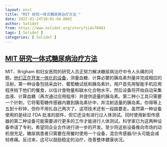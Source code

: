 ```yaml
---
layout: post
title: "MIT 研究一体式糖尿病治疗方法 "
date: 2022-01-24T10:01:04.000Z
author: Solidot
from: https://www.solidot.org/story?sid=70483
tags: [ Solidot ]
categories: [ Solidot ]
---
```

<!--1643018464000-->
[MIT 研究一体式糖尿病治疗方法](https://www.solidot.org/story?sid=70483)
------

<div>
MIT、Brigham 和妇女医院的研究人员正努力解决糖尿病治疗中令人头痛的问题。<a href="https://news.mit.edu/2022/all-one-diabetes-insulin-0120" target="_blank">他们正在开发一体化的设备</a>，测量血糖、计算必要的胰岛素剂量并完成相应的注射。第一种设备包括采血针、葡萄糖试纸和胰岛素针。用户首先用智能手机应用程序拍下他们的餐食，以估计食物量和碳水化合物水平。然后设备将开始自动采集血液、计算血糖（再次通过应用程序）并提供适量的胰岛素。第二种小工具只需要一个针刺，它将葡萄糖传感器内置到胰岛素针中，并注射适量的胰岛素。你得等上五到十秒钟，但你不用扎自己两次了。这项技术还有一段路要走。虽然第一种设备使用的是经过 FDA 批准的部件，但它还没有进行过人体测试。同时使用新型传感器的第二种设备可能需要进行更多的工作才能进行人体测试。科学家已为这两种设备申请了专利，希望同企业合作进行进一步的开发。至少将这些设备推向市场的动机很充足。糖尿病患者只需要在用餐时使用一个设备，混合传感器/针头可能会减轻疼痛。反过来，这可以鼓励稳定的治疗，改善整体健康状况。
</div>
